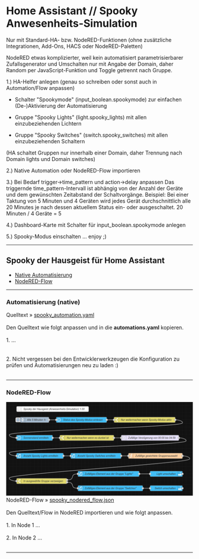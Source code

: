 
<h1>Home Assistant // Spooky Anwesenheits-Simulation</h1>

Nur mit Standard-HA- bzw. NodeRED-Funktionen (ohne zusätzliche Integrationen, Add-Ons, HACS oder NodeRED-Paletten)

NodeRED etwas komplizierter, weil kein automatisiert parametrisierbarer Zufallsgenerator und Umschalten nur mit Angabe der Domain, daher Random per JavaScript-Funktion und Toggle getrennt nach Gruppe.

1.) HA-Helfer anlegen (genau so schreiben oder sonst auch in Automation/Flow anpassen)

- Schalter "Spookymode" (input_boolean.spookymode) zur einfachen (De-)Aktivierung der Automatisierung

- Gruppe "Spooky Lights" (light.spooky_lights) mit allen einzubeziehenden Lichtern

- Gruppe "Spooky Switches" (switch.spooky_switches) mit allen einzubeziehenden Schaltern

(HA schaltet Gruppen nur innerhalb einer Domain, daher Trennung nach Domain lights und Domain switches)

2.) Native Automation oder NodeRED-Flow importieren

3.) Bei Bedarf trigger->time_pattern und action->delay anpassen
Das triggernde time_pattern-Intervall ist abhängig von der Anzahl der Geräte und dem gewünschten Zeitabstand der Schaltvorgänge.
Beispiel: Bei einer Taktung von 5 Minuten und 4 Geräten wird jedes Gerät durchschnittlich alle 20 Minutes je nach dessen aktuellem Status ein- oder ausgeschaltet.
20 Minuten / 4 Geräte = 5

4.) Dashboard-Karte mit Schalter für input_boolean.spookymode anlegen

5.) Spooky-Modus einschalten ... enjoy ;)

<hr>
<h2>Spooky der Hausgeist für Home Assistant</h2><ul>
<li><a href="#automation">Native Automatisierung</a></li>
<li><a href="#nodered">NodeRED-Flow</a></li>
</ul>

<a id="automation"></a>
<hr>
<h3>Automatisierung (native)</h3>
Quelltext&nbsp;&raquo;&nbsp;<a href="https://github.com/migacode/home-assistant/blob/main/spooky/code/spooky_automation.yaml">spooky_automation.yaml</a><br />
<br />
Den Quelltext wie folgt anpassen und in die <b>automations.yaml</b> kopieren.<br />
<br />
1. ...<br />
<br />
<br />
2. Nicht vergessen bei den Entwicklerwerkzeugen die Konfiguration zu prüfen und Automatisierungen neu zu laden :)<br />
<br />

<a id="nodered"></a>
<hr>
<h3>NodeRED-Flow</h3>
<img src="./img/spooky_img_flow.png">
NodeRED-Flow&nbsp;&raquo;&nbsp;<a href="https://github.com/migacode/home-assistant/blob/main/spooky/code/spooky_nodered_flow.json">spooky_nodered_flow.json</a><br />
<br />
Den Quelltext/Flow in NodeRED importieren und wie folgt anpassen.<br />
<br />
1. In Node 1 ...<br />
<br />
2. In Node 2 ...<br />
<br />

<hr>
